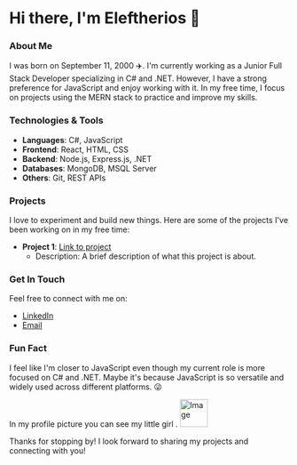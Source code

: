 # Hi there, I'm Eleftherios 👋

### About Me
I was born on September 11, 2000 ✈️. I'm currently working as a Junior Full Stack Developer specializing in C# and .NET. However, I have a strong preference for JavaScript and enjoy working with it. 
In my free time, I focus on projects using the MERN stack to practice and improve my skills.

### Technologies & Tools
- **Languages**: C#, JavaScript
- **Frontend**: React, HTML, CSS
- **Backend**: Node.js, Express.js, .NET
- **Databases**: MongoDB, MSQL Server
- **Others**: Git, REST APIs

### Projects
I love to experiment and build new things. Here are some of the projects I've been working on in my free time:
- **Project 1**: [Link to project](#)
  - Description: A brief description of what this project is about.

### Get In Touch
Feel free to connect with me on:
- [LinkedIn](https://www.linkedin.com/in/eleftherios-tsountanis-09a91a2ba/)
- [Email](mailto:lefteristsountanis@yahoo.gr)

### Fun Fact
I feel like I'm closer to JavaScript even though my current role is more focused on C# and .NET. Maybe it's because JavaScript is so versatile and widely used across different platforms. 😜


In my profile picture you can see my little girl .  <img src="https://github.com/ETsountanis/Image/blob/main/448932694_3057742201033908_4494615982010567565_n.jpg" alt="Image" width="50" height="50">
 
Thanks for stopping by! I look forward to sharing my projects and connecting with you!
